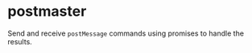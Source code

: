postmaster
==========

Send and receive `postMessage` commands using promises to handle the results.
